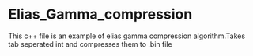 # Elias_Gamma_compression
This c++ file is an example of elias gamma compression algorithm.Takes tab seperated int and compresses them to .bin file
